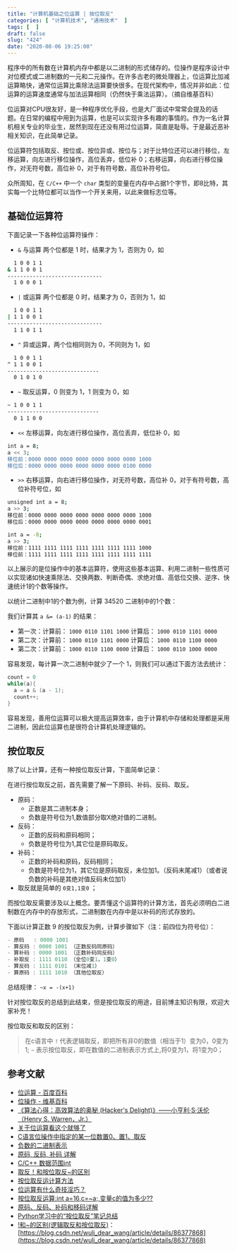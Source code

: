 ```yaml
---
title: "计算机基础之位运算 | 按位取反"
categories: [ "计算机技术", "通用技术"  ]
tags: [  ]
draft: false
slug: "424"
date: "2020-08-06 19:25:00"
---
```


程序中的所有数在计算机内存中都是以二进制的形式储存的。位操作是程序设计中对位模式或二进制数的一元和二元操作。在许多古老的微处理器上，位运算比加减运算略快，通常位运算比乘除法运算要快很多。在现代架构中，情况并非如此：位运算的运算速度通常与加法运算相同（仍然快于乘法运算）。（摘自维基百科）

位运算对CPU很友好，是一种程序优化手段，也是大厂面试中常常会提及的话题。在日常的编程中用到为运算，也是可以实现许多有趣的事情的。作为一名计算机相关专业的毕业生，居然到现在还没有用过位运算，简直是耻辱。于是最近恶补相关知识，在此简单记录。

位运算符包括取反、按位或、按位异或、按位与；对于比特位还可以进行移位，左移运算，向左进行移位操作，高位丢弃，低位补 0；右移运算，向右进行移位操作，对无符号数，高位补 0，对于有符号数，高位补符号位。

众所周知，在 `C/C++` 中一个 `char`  类型的变量在内存中占据1个字节，即8比特，其实每一个比特位都可以当作一个开关来用，以此来做标志位等。

## 基础位运算符

下面记录一下各种位运算符操作：

- `&` 与运算 两个位都是 1 时，结果才为 1，否则为 0，如

```bash
  1 0 0 1 1
& 1 1 0 0 1
------------------------------
  1 0 0 0 1
```

- `|`  或运算 两个位都是 0 时，结果才为 0，否则为 1，如

```bash
  1 0 0 1 1
| 1 1 0 0 1
------------------------------
  1 1 0 1 1
```

- `^`  异或运算，两个位相同则为 0，不同则为 1，如

```bash
  1 0 0 1 1
^ 1 1 0 0 1
-----------------------------
  0 1 0 1 0
```

- `~` 取反运算，0 则变为 1，1 则变为 0，如

```bash
~ 1 0 0 1 1
-----------------------------
  0 1 1 0 0
```

- `<<` 左移运算，向左进行移位操作，高位丢弃，低位补 0，如

```bash
int a = 8;
a << 3;
移位前：0000 0000 0000 0000 0000 0000 0000 1000
移位后：0000 0000 0000 0000 0000 0000 0100 0000
```

- `>>` 右移运算，向右进行移位操作，对无符号数，高位补 0，对于有符号数，高位补符号位，如

```bash
unsigned int a = 8;
a >> 3;
移位前：0000 0000 0000 0000 0000 0000 0000 1000
移位后：0000 0000 0000 0000 0000 0000 0000 0001

int a = -8;
a >> 3;
移位前：1111 1111 1111 1111 1111 1111 1111 1000
移位前：1111 1111 1111 1111 1111 1111 1111 1111
```

以上展示的是位操作中的基本运算符，使用这些基本运算、利用二进制一些性质可以实现诸如快速乘除法、交换两数、判断奇偶、求绝对值、高低位交换、逆序、快速统计1的个数等操作。

以统计二进制中1的个数为例，计算 34520 二进制中的1个数：

我们计算其 `a &= (a-1)` 的结果：

- 第一次：计算前： `1000 0110 1101 1000`  计算后： `1000 0110 1101 0000`
- 第二次：计算前： `1000 0110 1101 0000` 计算后： `1000 0110 1100 0000`
- 第二次：计算前： `1000 0110 1100 0000` 计算后： `1000 0110 1000 0000`

容易发现，每计算一次二进制中就少了一个 1，则我们可以通过下面方法去统计：

```cpp
count = 0  
while(a){  
  a = a & (a - 1);  
  count++;  
}
```

容易发现，善用位运算可以极大提高运算效率，由于计算机中存储和处理都是采用二进制，因此位运算也是很符合计算机处理逻辑的。

## 按位取反

除了以上计算，还有一种按位取反计算，下面简单记录：

在进行按位取反之前，首先需要了解一下原码、补码、反码、取反。

- 原码：
    - 正数是其二进制本身；
    - 负数是符号位为1,数值部分取X绝对值的二进制。
- 反码：
    - 正数的反码和原码相同；
    - 负数是符号位为1,其它位是原码取反。
- 补码：
    - 正数的补码和原码，反码相同；
    - 负数是符号位为1，其它位是原码取反，未位加1。（反码末尾减1）（或者说负数的补码是其绝对值反码未位加1）
- 取反就是简单的 `0变1,1变0` ；

而按位取反需要涉及以上概念。要弄懂这个运算符的计算方法，首先必须明白二进制数在内存中的存放形式，二进制数在内存中是以补码的形式存放的。

下面以计算正数 9 的按位取反为例，计算步骤如下（注：前四位为符号位）：

```cpp
- 原码   : 0000 1001
- 算反码 : 0000 1001 （正数反码同原码）
- 算补码 : 0000 1001 （正数补码同反码）
- 补取反 : 1111 0110 （全位0变1，1变0）
- 算反码 : 1111 0101 （末位减1）
- 算原码 : 1111 1010 （其他位取反）
```

总结规律： `~x = -(x+1)`

针对按位取反的总结到此结束，但是按位取反的用途，目前博主知识有限，欢迎大家补充！

按位取反和取反的区别：

> 在c语言中
`!` 代表逻辑取反，即把所有非0的数值（相当于1）变为0，0变为1;
`~` 表示按位取反，即在数值的二进制表示方式上,将0变为1，将1变为0；

## 参考文献

- [位运算 - 百度百科](https://baike.baidu.com/item/%E4%BD%8D%E8%BF%90%E7%AE%97)
- [位操作 - 维基百科](https://zh.wikipedia.org/wiki/%E4%BD%8D%E6%93%8D%E4%BD%9C)
- [《算法心得：高效算法的奥秘 (Hacker's Delight)》——小亨利·S·沃伦（Henry S. Warren，Jr.）](https://doc.lagout.org/security/Hackers%20Delight.pdf)
- [关于位运算看这个就够了](https://blog.csdn.net/fengyelengfeng/article/details/43764819)
- [C语言位操作中指定的某一位数置0、置1、取反](https://blog.csdn.net/qq_37858386/article/details/78419911)
- [负数的二进制表示](https://www.jianshu.com/p/6c518e7b4690)
- [原码, 反码, 补码 详解](https://www.cnblogs.com/zhangziqiu/archive/2011/03/30/computercode.html)
- [C/C++ 数据范围int](https://www.cnblogs.com/bingcaihuang/archive/2011/07/14/2105959.html)
- [取反！和按位取反~的区别](https://blog.csdn.net/pipisorry/article/details/36517411)
- [按位取反运计算方法](https://blog.csdn.net/xiexievv/article/details/8124108)
- [位运算有什么奇技淫巧？](https://www.zhihu.com/question/38206659)
- [按位取反运算:int a=16,c=~a;,变量c的值为多少??](https://zhidao.baidu.com/question/57525952.html)
- [原码、反码、补码和移码详解](https://www.jianshu.com/p/abbdae4f3841)
- [Python学习中的“按位取反”笔记总结](https://my.oschina.net/u/4392184/blog/3242121)
- [!和~的区别(逻辑取反和按位取反)](https://blog.csdn.net/wuli_dear_wang/article/details/86377868)：[https://blog.csdn.net/wuli_dear_wang/article/details/86377868](https://blog.csdn.net/wuli_dear_wang/article/details/86377868)